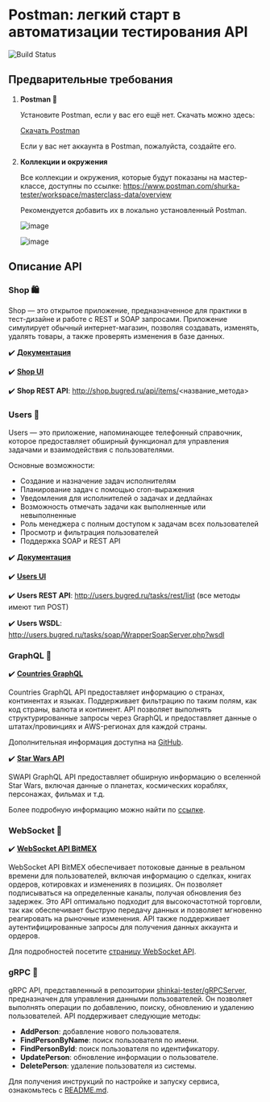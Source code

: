 # Postman: легкий старт в автоматизации тестирования API

![Build Status](https://github.com/shinkai-tester/postman_little_helper/actions/workflows/run_tests.yml/badge.svg)

## Предварительные требования

1. **Postman  :rocket:**

   Установите Postman, если у вас его ещё нет. Скачать можно здесь:
   
   [Скачать Postman](https://www.postman.com/downloads/)
   
   Если у вас нет аккаунта в Postman, пожалуйста, создайте его.


2. **Коллекции и окружения**

   Все коллекции и окружения, которые будут показаны на мастер-классе, доступны по ссылке: https://www.postman.com/shurka-tester/workspace/masterclass-data/overview
   
   Рекомендуется добавить их в локально установленный Postman.
   
   ![image](https://github.com/user-attachments/assets/360082c1-98f2-435c-8dca-be04e45107e5)

   ![image](https://github.com/user-attachments/assets/c40f8524-ce7f-4183-be94-5c7316012807)


## Описание API

### Shop 🛍️

Shop — это открытое приложение, предназначенное для практики в тест-дизайне и работе с REST и SOAP запросами. Приложение симулирует обычный интернет-магазин, позволяя создавать, изменять, удалять товары, а также проверять изменения в базе данных.

:heavy_check_mark: **[Документация](https://okiseleva.blogspot.com/2020/06/shop-soap-rest.html)**

:heavy_check_mark: **[Shop UI](http://shop.bugred.ru/)**

:heavy_check_mark: **Shop REST API**: http://shop.bugred.ru/api/items/<название_метода>

### Users 👥

Users — это приложение, напоминающее телефонный справочник, которое предоставляет обширный функционал для управления задачами и взаимодействия с пользователями.

Основные возможности:

- Создание и назначение задач исполнителям
- Планирование задач с помощью cron-выражения
- Уведомления для исполнителей о задачах и дедлайнах
- Возможность отмечать задачи как выполненные или невыполненные
- Роль менеджера с полным доступом к задачам всех пользователей
- Просмотр и фильтрация пользователей
- Поддержка SOAP и REST API


:heavy_check_mark: **[Документация](https://okiseleva.blogspot.com/2017/04/users-soap-rest.html)**

:heavy_check_mark: **[Users UI](http://users.bugred.ru/)**

:heavy_check_mark: **Users REST API**: http://users.bugred.ru/tasks/rest/list (все методы имеют тип POST)

:heavy_check_mark: **Users WSDL**: http://users.bugred.ru/tasks/soap/WrapperSoapServer.php?wsdl


### GraphQL :stars:

:heavy_check_mark: **[Countries GraphQL](https://countries.trevorblades.com)**
  
  Countries GraphQL API предоставляет информацию о странах, континентах и языках. Поддерживает фильтрацию по таким полям, как код страны, валюта и континент. API позволяет выполнять структурированные запросы через GraphQL и
  предоставляет данные о штатах/провинциях и AWS-регионах для каждой страны.
  
  Дополнительная информация доступна на [GitHub](https://github.com/trevorblades/countries).
  
:heavy_check_mark: **[Star Wars API](https://swapi-graphql.netlify.app/.netlify/functions/index)**

  SWAPI GraphQL API предоставляет обширную информацию о вселенной Star Wars, включая данные о планетах, космических кораблях, персонажах, фильмах и т.д.

  Более подробную информацию можно найти по [ссылке](https://studio.apollographql.com/public/star-wars-swapi/variant/current/home).
  

### WebSocket :speech_balloon:

:heavy_check_mark: **[WebSocket API BitMEX](wss://ws.bitmex.com/realtime)**

WebSocket API BitMEX обеспечивает потоковые данные в реальном времени для пользователей, включая информацию о сделках, книгах ордеров, котировках и изменениях в позициях. Он позволяет подписываться на определенные каналы, получая обновления без задержек. Это API оптимально подходит для высокочастотной торговли, так как обеспечивает быструю передачу данных и позволяет мгновенно реагировать на рыночные изменения. API также поддерживает аутентифицированные запросы для получения данных аккаунта и ордеров.

Для подробностей посетите [страницу WebSocket API](https://www.bitmex.com/app/wsAPI).

### gRPC :arrows_counterclockwise:

gRPC API, представленный в репозитории [shinkai-tester/gRPCServer](https://github.com/shinkai-tester/gRPCServer), предназначен для управления данными пользователей. Он позволяет выполнять операции по добавлению, поиску, обновлению и удалению пользователей. API поддерживает следующие методы:

- **AddPerson**: добавление нового пользователя.
- **FindPersonByName**: поиск пользователя по имени.
- **FindPersonById**: поиск пользователя по идентификатору.
- **UpdatePerson**: обновление информации о пользователе.
- **DeletePerson**: удаление пользователя из системы.

Для получения инструкций по настройке и запуску сервиса, ознакомьтесь с [README.md](https://github.com/shinkai-tester/gRPCServer/blob/main/README.md).


